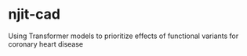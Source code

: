 # njit-cad
Using Transformer models to prioritize effects of functional variants for coronary heart disease
